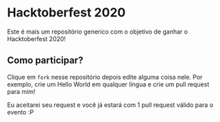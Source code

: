# Hacktoberfest 2020

Este é mais um repositório generico com o objetivo de ganhar o Hacktoberfest 2020!

## Como participar?

Clique em ```fork``` nesse repositório depois edite alguma coisa nele. Por exemplo, crie um Hello World em qualquer língua e crie um pull request para mim!

Eu aceitarei seu request e você já estará com 1 pull request válido para o evento :P